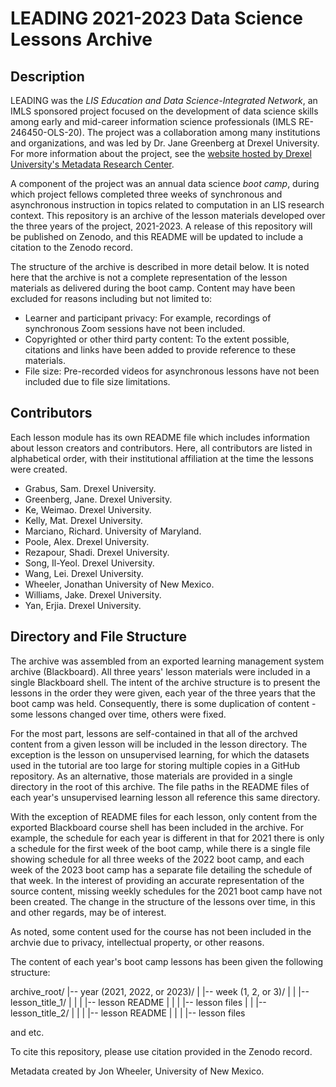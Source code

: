 # LEADING 2021-2023 Data Science Lessons Archive

## Description

LEADING was the *LIS Education and Data Science-Integrated Network*, an IMLS sponsored project focused on the development of data science skills among early and mid-career information science professionals (IMLS RE-246450-OLS-20). The project was a collaboration among many institutions and organizations, and was led by Dr. Jane Greenberg at Drexel University. For more information about the project, see the [website hosted by Drexel University's Metadata Research Center](https://mrc.cci.drexel.edu/leading/).

A component of the project was an annual data science *boot camp*, during which project fellows completed three weeks of synchronous and asynchronous instruction in topics related to computation in an LIS research context. This repository is an archive of the lesson materials developed over the three years of the project, 2021-2023. A release of this repository will be published on Zenodo, and this README will be updated to include a citation to the Zenodo record.

The structure of the archive is described in more detail below. It is noted here that the archive is not a complete representation of the lesson materials as delivered during the boot camp. Content may have been excluded for reasons including but not limited to:

- Learner and participant privacy: For example, recordings of synchronous Zoom sessions have not been included.
- Copyrighted or other third party content: To the extent possible, citations and links have been added to provide reference to these materials.
- File size: Pre-recorded videos for asynchronous lessons have not been included due to file size limitations.

## Contributors

Each lesson module has its own README file which includes information about lesson creators and contributors. Here, all contributors are listed in alphabetical order, with their institutional affiliation at the time the lessons were created.

- Grabus, Sam. Drexel University.
- Greenberg, Jane. Drexel University.
- Ke, Weimao. Drexel University.
- Kelly, Mat. Drexel University.
- Marciano, Richard. University of Maryland.
- Poole, Alex. Drexel University.
- Rezapour, Shadi. Drexel University.
- Song, Il-Yeol. Drexel University.
- Wang, Lei. Drexel University.
- Wheeler, Jonathan University of New Mexico.
- Williams, Jake. Drexel University.
- Yan, Erjia. Drexel University.

## Directory and File Structure

The archive was assembled from an exported learning management system archive (Blackboard). All three years' lesson materials were included in a single Blackboard shell. The intent of the archive structure is to present the lessons in the order they were given, each year of the three years that the boot camp was held. Consequently, there is some duplication of content - some lessons changed over time, others were fixed. 

For the most part, lessons are self-contained in that all of the archved content from a given lesson will be included in the lesson directory. The exception is the lesson on unsupervised learning, for which the datasets used in the tutorial are too large for storing multiple copies in a GitHub repository. As an alternative, those materials are provided in a single directory in the root of this archive. The file paths in the README files of each year's unsupervised learning lesson all reference this same directory.

With the exception of README files for each lesson, only content from the exported Blackboard course shell has been included in the archive. For example, the schedule for each year is different in that for 2021 there is only a schedule for the first week of the boot camp, while there is a single file showing schedule for all three weeks of the 2022 boot camp, and each week of the 2023 boot camp has a separate file detailing the schedule of that week. In the interest of providing an accurate representation of the source content, missing weekly schedules for the 2021 boot camp have not been created. The change in the structure of the lessons over time, in this and other regards, may be of interest.

As noted, some content used for the course has not been included in the archvie due to privacy, intellectual property, or other reasons.

The content of each year's boot camp lessons has been given the following structure:

archive_root/
|-- year (2021, 2022, or 2023)/
|   |-- week (1, 2, or 3)/
|   |   |-- lesson_title_1/
|   |   |   |-- lesson README
|   |   |   |-- lesson files
|   |   |-- lesson_title_2/
|   |   |   |-- lesson README
|   |   |   |-- lesson files

and etc.

To cite this repository, please use citation provided in the Zenodo record.

Metadata created by Jon Wheeler, University of New Mexico.









